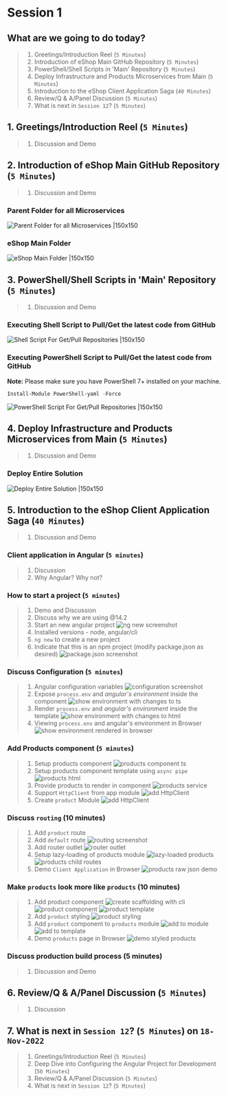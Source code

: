 # Session 1

## What are we going to do today?

> 1. Greetings/Introduction Reel (`5 Minutes`)
> 1. Introduction of eShop Main GitHub Repository (`5 Minutes`)
> 1. PowerShell/Shell Scripts in 'Main' Repository (`5 Minutes`)
> 1. Deploy Infrastructure and Products Microservices from Main (`5 Minutes`)
> 1. Introduction to the eShop Client Application Saga (`40 Minutes`)
> 1. Review/Q & A/Panel Discussion (`5 Minutes`)
> 1. What is next in `Session 12`? (`5 Minutes`)

## 1. Greetings/Introduction Reel (`5 Minutes`)

> 1. Discussion and Demo

## 2. Introduction of eShop Main GitHub Repository (`5 Minutes`)

> 1. Discussion and Demo

### Parent Folder for all Microservices

![Parent Folder for all Microservices |150x150](../Images/S1/ParentFolderMicroservices.PNG)

### eShop Main Folder

![eShop Main Folder |150x150](../Images/S1/eShopMainFolder.PNG)

## 3. PowerShell/Shell Scripts in 'Main' Repository (`5 Minutes`)

> 1. Discussion and Demo

### Executing Shell Script to Pull/Get the latest code from GitHub

![Shell Script For Get/Pull Repositories |150x150](../Images/S1/ShellScriptForRepositories.PNG)

### Executing PowerShell Script to Pull/Get the latest code from GitHub

**Note:** Please make sure you have PowerShell 7+ installed on your machine.

```powershell
Install-Module PowerShell-yaml -Force
```

![PowerShell Script For Get/Pull Repositories |150x150](../Images/S1/PSScriptForRepositories.PNG)

## 4. Deploy Infrastructure and Products Microservices from Main (`5 Minutes`)

> 1. Discussion and Demo

### Deploy Entire Solution

![Deploy Entire Solution |150x150](../Images/S1/DeployEntireSolution.PNG)

## 5. Introduction to the eShop Client Application Saga (`40 Minutes`)

> 1. Discussion and Demo

### Client application in Angular (`5 minutes`)

> 1. Discussion
> 1. Why Angular? Why not?

### How to start a project (`5 minutes`)

> 1. Demo and Discussion
> 2. Discuss why we are using @14.2
> 3. Start an new angular project
![ng new screenshot](../Images/S1/NgNew.PNG)
> 4. Installed versions - node, angular/cli
> 5. `ng new` to create a new project
> 6. Indicate that this is an npm project (modify package.json as desired)
![package.json screenshot](../Images/S1/PackageJson.PNG)

### Discuss Configuration (`5 minutes`)

> 1. Angular configuration variables
![configuration screenshot](../Images/S1/Configuration.PNG)
> 2. Expose `process.env` and _angular's environment_ inside the component
![show environment with changes to ts](../Images/S1/ShowEnvironmentTS.PNG)
> 3. Render `process.env` and _angular's environment_ inside the template
![show environment with changes to html](../Images/S1/ShowEnvironmentHtml.PNG)
> 4. Viewing `process.env` and angular's environment in Browser
![show environment rendered in browser](../Images/S1/ShowEnvironmentPage.PNG)

### Add Products component (`5 minutes`)

> 1. Setup products component
![products component ts](../Images/S1/ProductsComponentTs.PNG)
> 2. Setup products component template using `async pipe`
![products html](../Images/S1/ProductsComponentHtml.PNG)
> 3. Provide products to render in component
![products service](../Images/S1/ProductsServiceBasicConcept.PNG)
> 4. Support `HttpClient` from app module
![add HttpClient](../Images/S1/AppModuleHttpClient.PNG)
> 5. Create `product` Module
![add HttpClient](../Images/S1/CreateProductModule.PNG)

### Discuss `routing` (10 minutes)

> 1. Add `product` route
> 2. Add `default` route
![routing screenshot](../Images/S1/AppRoutingModule.PNG)
> 3. Add router outlet
![router outlet](../Images/S1/RouterOutlet.PNG)
> 4. Setup lazy-loading of products module
![lazy-loaded products](../Images/S1/ProductsModuleChanges.PNG)
![products child routes](../Images/S1/ProductsRoutingModule.PNG)
> 5. Demo `Client Application` in Browser
> ![products raw json demo](../Images/S1/DemoProducts.PNG)

### Make `products` look more like `products` (10 minutes)

> 1. Add product component
![create scaffolding with cli](../Images/S1/CreateProductWithCli.PNG)
![product component](../Images/S1/CreateProductComponent.PNG)
![product template](../Images/S1/CreateProductTemplate.PNG)
> 2. Add `product` styling
![product styling](../Images/S1/StyleProduct.PNG)
> 3. Add `product` component to `products` module
![add to module](../Images/S1/AddProductToProductsModule.PNG)
![add to template](../Images/S1/AddProductComponentToProductsTemplate.PNG)
> 4. Demo `products` page in Browser
![demo styled products](../Images/S1/DemoStyledProducts.PNG)

### Discuss production build process (5 minutes)

> 1. Discussion and Demo

## 6. Review/Q & A/Panel Discussion (`5 Minutes`)

> 1. Discussion

## 7. What is next in `Session 12`? (`5 Minutes`) on `18-Nov-2022`

> 1. Greetings/Introduction Reel (`5 Minutes`)
> 1. Deep Dive into Configuring the Angular Project for Development (`50 Minutes`)
> 1. Review/Q & A/Panel Discussion (`5 Minutes`)
> 1. What is next in `Session 12`? (`5 Minutes`)
